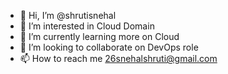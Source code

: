 - 👋 Hi, I’m @shrutisnehal
- 👀 I’m interested in Cloud Domain
- 🌱 I’m currently learning more on Cloud
- 💞️ I’m looking to collaborate on DevOps role
- 📫 How to reach me 26snehalshruti@gmail.com


<!---
shrutisnehal/shrutisnehal is a ✨ special ✨ repository because its `README.md` (this file) appears on your GitHub profile.
You can click the Preview link to take a look at your changes.
--->
